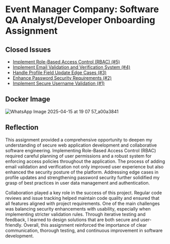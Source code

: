 # Event Manager Company: Software QA Analyst/Developer Onboarding Assignment

## Closed Issues

- [Implement Role-Based Access Control (RBAC) (#5)](https://github.com/rahul7381/event_manager/issues/5)
- [Implement Email Validation and Verification System (#4)](https://github.com/rahul7381/event_manager/issues/4)
- [Handle Profile Field Update Edge Cases (#3)](https://github.com/rahul7381/event_manager/issues/3)
- [Enhance Password Security Requirements (#2)](https://github.com/rahul7381/event_manager/issues/2)
- [Implement Secure Username Validation (#1)](https://github.com/rahul7381/event_manager/issues/1)

## Docker Image

![WhatsApp Image 2025-04-15 at 19 07 57_a00a3841](https://github.com/user-attachments/assets/2399ffe4-e909-485b-85d7-2957065556e3)

## Reflection

This assignment provided a comprehensive opportunity to deepen my understanding of secure web application development and collaborative software engineering. Implementing Role-Based Access Control (RBAC) required careful planning of user permissions and a robust system for enforcing access policies throughout the application. The process of adding email validation and verification not only improved user experience but also enhanced the security posture of the platform. Addressing edge cases in profile updates and strengthening password security further solidified my grasp of best practices in user data management and authentication.

Collaboration played a key role in the success of this project. Regular code reviews and issue tracking helped maintain code quality and ensured that all features aligned with project requirements. One of the main challenges was balancing security enhancements with usability, especially when implementing stricter validation rules. Through iterative testing and feedback, I learned to design solutions that are both secure and user-friendly. Overall, this assignment reinforced the importance of clear communication, thorough testing, and continuous improvement in software development.
